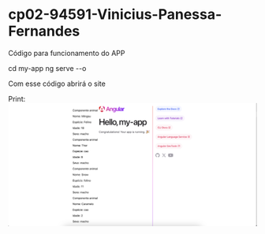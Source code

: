 # cp02-94591-Vinicius-Panessa-Fernandes

Código para funcionamento do APP

cd my-app ng serve --o

Com esse código abrirá o site

Print:
![alt text](https://github.com/FIAP-2024-3SIS/cp02-94591-Vinicius-Panessa-Fernandes/blob/main/entrega.png)
